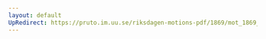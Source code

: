 ```yaml
---
layout: default
UpRedirect: https://pruto.im.uu.se/riksdagen-motions-pdf/1869/mot_1869__ak__28/mot_1869__ak__28-004.pdf
---
```

